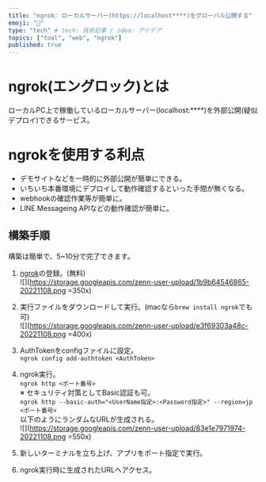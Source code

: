 ```yaml
---
title: "ngrok: ローカルサーバー(https://localhost****)をグローバル公開する"
emoji: "🦁"
type: "tech" # tech: 技術記事 / idea: アイデア
topics: ["tool", "web", "ngrok"]
published: true
---
```


# ngrok(エングロック)とは
ローカルPC上で稼働しているローカルサーバー(localhost:****)を外部公開(疑似デプロイ)できるサービス。

# ngrokを使用する利点
- デモサイトなどを一時的に外部公開が簡単にできる。
- いちいち本番環境にデプロイして動作確認するといった手間が無くなる。
- webhookの確認作業等が簡単に。
- LINE Messageing APIなどの動作確認が簡単に。

## 構築手順
構築は簡単で、5~10分で完了できます。
1. [ngrok](https://ngrok.com/)の登録。(無料)  
![](https://storage.googleapis.com/zenn-user-upload/1b9b64546865-20221108.png =350x)

2. 実行ファイルをダウンロードして実行。(macなら```brew install ngrok```でも可)  
![](https://storage.googleapis.com/zenn-user-upload/e3f69303a48c-20221108.png =400x)

3. AuthTokenをconfigファイルに設定。  
   ```ngrok config add-authtoken <AuthToken>```  

4. ngrok実行。  
```ngrok http <ポート番号>```   
※ セキュリティ対策としてBasic認証も可。  
```ngrok http --basic-auth="<UserName指定>:<Password指定>" --region=jp <ポート番号>```  
以下のようにランダムなURLが生成される。  
![](https://storage.googleapis.com/zenn-user-upload/83e1e7971974-20221108.png =550x)  

5. 新しいターミナルを立ち上げ、アプリをポート指定で実行。  

6. ngrok実行時に生成されたURLへアクセス。  
